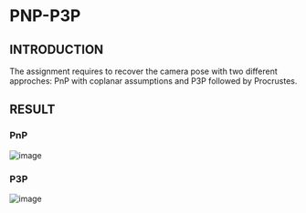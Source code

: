 # PNP-P3P
## INTRODUCTION
The assignment requires to recover the camera pose with two different approches: PnP with coplanar assumptions and P3P followed by Procrustes.

## RESULT
### PnP
![image](https://github.com/xywang0001/PnP-P3P/blob/master/bird_collineation.gif)
### P3P
![image](https://github.com/xywang0001/PnP-P3P/blob/master/bird_p3p.gif)
